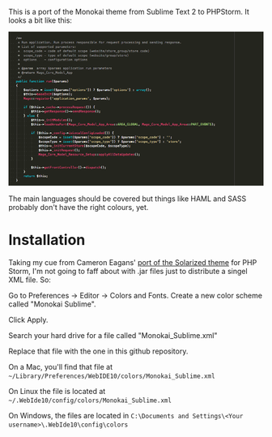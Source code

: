 This is a port of the Monokai theme from Sublime Text 2 to PHPStorm. It looks a bit like this:

![Monokai_Sublime screenshot](screenshot.png)

The main languages should be covered but things like HAML and SASS probably don't have the right colours, yet.

# Installation

Taking my cue from Cameron Eagans' [port of the Solarized theme](https://github.com/cweagans/phpstorm-solarized) for PHP Storm, I'm not going to faff about with .jar files just to distribute a singel XML file. So:

Go to Preferences -> Editor -> Colors and Fonts. Create a new color
scheme called "Monokai Sublime".

Click Apply.

Search your hard drive for a file called "Monokai_Sublime.xml"

Replace that file with the one in this github repository.

On a Mac, you'll find that file at
`~/Library/Preferences/WebIDE10/colors/Monokai_Sublime.xml`

On Linux the file is located at
`~/.WebIde10/config/colors/Monokai_Sublime.xml`

On Windows, the files are located in
`C:\Documents and Settings\<Your username>\.WebIde10\config\colors`

